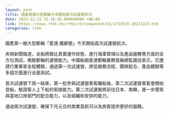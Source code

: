 ```yaml
---
layout: post
title: 國產首艘大型郵輪今天開始首次試運營航次
date: 2023-12-23 15:18:36.000000000 +08:00
link: https://news.rthk.hk/rthk/ch/component/k2/1733538-20231223.htm
categories: rthk
---
```


國產第一艘大型郵輪「愛達·魔都號」今天開始首次試運營航次。

央視新聞報道，全船將類比真實運作狀態，進行海事管理以及產品服務等方面的全方位測試，檢驗郵輪的運營能力。中國船舶愛達郵輪業務發展總監國佳表示，已邀請行業專家全程體驗，通過第一次試運營，將從服務流程、團隊配合、產品體驗等多個方面進行全面測試。

首次試運營下周一結束，第一批參與試運營乘客離船後，第二次試運營乘客會開始登船，驗證客人上下船的銜接能力。第二次試運營將前往日本、南韓，進一步摸索與當地口岸部門的配合能力，以及組織和安排的能力。

通過兩次試運營，確保下月元旦的商業首航可以為旅客提供更好的服務。
